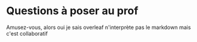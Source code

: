# Questions à poser au prof

Amusez-vous, alors oui je sais overleaf n'interprète pas le markdown mais c'est collaboratif